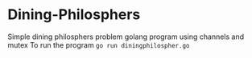 # Dining-Philosphers
Simple dining philosphers problem golang program using channels and mutex 
To run the program
`go run diningphilospher.go`

